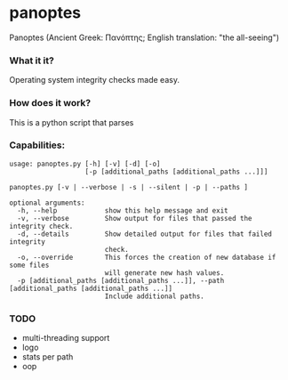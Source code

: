 panoptes
========

Panoptes (Ancient Greek: Πανόπτης; English translation: "the all-seeing")

### What it it?
Operating system integrity checks made easy.

### How does it work?
This is a python script that parses 

### Capabilities:
```
usage: panoptes.py [-h] [-v] [-d] [-o]
                   [-p [additional_paths [additional_paths ...]]]

panoptes.py [-v | --verbose | -s | --silent | -p | --paths ]

optional arguments:
  -h, --help            show this help message and exit
  -v, --verbose         Show output for files that passed the integrity check.
  -d, --details         Show detailed output for files that failed integrity
                        check.
  -o, --override        This forces the creation of new database if some files
                        will generate new hash values.
  -p [additional_paths [additional_paths ...]], --path [additional_paths [additional_paths ...]]
                        Include additional paths.
```

### TODO
  - multi-threading support
  - logo
  - stats per path
  - oop
